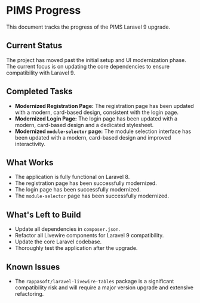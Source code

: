 # PIMS Progress

This document tracks the progress of the PIMS Laravel 9 upgrade.

## Current Status

The project has moved past the initial setup and UI modernization phase. The current focus is on updating the core dependencies to ensure compatibility with Laravel 9.

## Completed Tasks

*   **Modernized Registration Page:** The registration page has been updated with a modern, card-based design, consistent with the login page.
*   **Modernized Login Page:** The login page has been updated with a modern, card-based design and a dedicated stylesheet.
*   **Modernized `module-selector` page:** The module selection interface has been updated with a modern, card-based design and improved interactivity.

## What Works

*   The application is fully functional on Laravel 8.
*   The registration page has been successfully modernized.
*   The login page has been successfully modernized.
*   The `module-selector` page has been successfully modernized.

## What's Left to Build

*   Update all dependencies in `composer.json`.
*   Refactor all Livewire components for Laravel 9 compatibility.
*   Update the core Laravel codebase.
*   Thoroughly test the application after the upgrade.

## Known Issues

*   The `rappasoft/laravel-livewire-tables` package is a significant compatibility risk and will require a major version upgrade and extensive refactoring.
